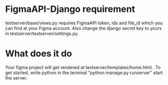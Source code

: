 # FigmaAPI-Django requirement


testserver/base/views.py requires FigmaAPI token, ids and file_id which you can find at your Figma account.
Also change the django secret key to yours in testserver/testserver/settings.py.
# What does it do
Your figma project will get rendered at testserver/templates/home.html . To get started, write python in the terminal "python manage.py runserver" start the server.
